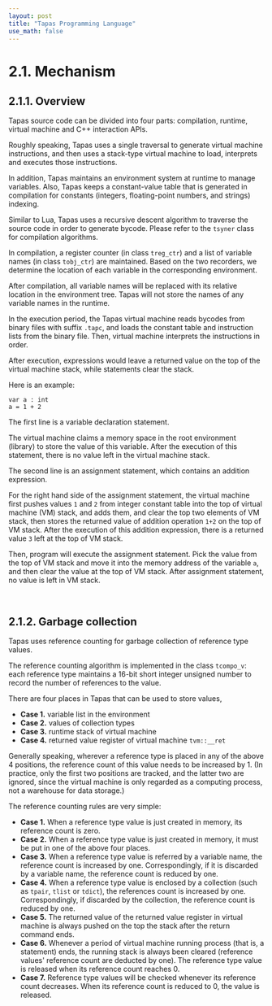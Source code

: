 ```yaml
---
layout: post
title: "Tapas Programming Language"
use_math: false
---
```




# 2.1. Mechanism

## 2.1.1. Overview

Tapas source code can be divided into four parts: compilation, runtime, virtual machine and C++ interaction APIs.

Roughly speaking, Tapas uses a single traversal to generate virtual machine instructions, and then uses a stack-type virtual machine to load, interprets and executes those instructions.

In addition, Tapas maintains an environment system at runtime to manage variables. Also, Tapas keeps a constant-value table that is generated in compilation for constants (integers, floating-point numbers, and strings) indexing.

Similar to Lua, Tapas uses a recursive descent algorithm to traverse the source code in order to generate bycode. Please refer to the ``tsyner`` class for compilation algorithms.

In compilation, a register counter (in class ``treg_ctr``) and a list of variable names (in class ``tobj_ctr``) are maintained. Based on the two recorders, we determine the location of each variable in the corresponding environment.

After compilation, all variable names will be replaced with its relative location in the environment tree. Tapas will not store the names of any variable names in the runtime.

In the execution period, the Tapas virtual machine reads bycodes from binary files with suffix ``.tapc``, and loads the constant table and instruction lists from the binary file. Then, virtual machine interprets the instructions in order.

After execution, expressions would leave a returned value on the top of the virtual machine stack, while statements clear the stack.

Here is an example:

```tapas
var a : int
a = 1 + 2
```

The first line is a variable declaration statement.

The virtual machine claims a memory space in the root environment (library) to store the value of this variable. After the execution of this statement, there is no value left in the virtual machine stack.

The second line is an assignment statement, which contains an addition expression.

For the right hand side of the assignment statement, the virtual machine first pushes values ``1`` and ``2`` from integer constant table into the top of virtual machine (VM) stack, and adds them, and clear the top two elements of VM stack, then stores the returned value of addition operation ``1+2`` on the top of VM stack. After the execution of this addition expression, there is a returned value ``3`` left at the top of VM stack.

Then, program will execute the assignment statement. Pick the value from the top of VM stack and move it into the memory address of the variable ``a``, and then clear the value at the top of VM stack. After assignment statement, no value is left in VM stack.

<br>

## 2.1.2. Garbage collection

Tapas uses reference counting for garbage collection of reference type values.

The reference counting algorithm is implemented in the class ``tcompo_v``: each reference type maintains a 16-bit short integer unsigned number to record the number of references to the value.

There are four places in Tapas that can be used to store values,

- **Case 1.** variable list in the environment
- **Case 2.** values of collection types
- **Case 3.** runtime stack of virtual machine
- **Case 4.** returned value register of virtual machine ``tvm::__ret``

Generally speaking, wherever a reference type is placed in any of the above 4 positions, the reference count of this value needs to be increased by 1. (In practice, only the first two positions are tracked, and the latter two are ignored, since the virtual machine is only regarded as a computing process, not a warehouse for data storage.)

The reference counting rules are very simple:

- **Case 1.** When a reference type value is just created in memory, its reference count is zero.
- **Case 2.** When a reference type value is just created in memory, it must be put in one of the above four places.
- **Case 3.** When a reference type value is referred by a variable name, the reference count is increased by one. Correspondingly, if it is discarded by a variable name, the reference count is reduced by one.
- **Case 4.** When a reference type value is enclosed by a collection (such as ``tpair``, ``tlist`` or ``tdict``), the references count is increased by one. Correspondingly, if discarded by the collection, the reference count is reduced by one.
- **Case 5.** The returned value of the returned value register in virtual machine is always pushed on the top the stack after the return command ends.
- **Case 6.** Whenever a period of virtual machine running process (that is, a statement) ends, the running stack is always been cleared (reference values' reference count are deducted by one). The reference type value is released when its reference count reaches 0.
- **Case 7.** Reference type values will be checked whenever its reference count decreases. When its reference count is reduced to 0, the value is released.


